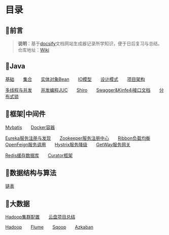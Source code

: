 # 目录

## 📢前言

> **说明**：基于[docsify](https://docsify.js.org/#/zh-cn/?id=docsify)文档网站生成器记录所学知识，便于日后复习与总结。<br>仓库地址：[Wiki](https://github.com/xuliyaheizi/docsify_wiki)

## 🎯Java

[基础](/1-Java/1、语法基础)  [集合](/1-Java/2、集合)  [实体对象Bean](/1-Java/3、实体对象(Bean))  [IO模型](/1-Java/4、IO-NIO-AIO)  [设计模式](/1-Java/5、设计模式)  [项目架构](/1-Java/6、项目框架)

[多线程与并发](/1-Java/7、多线程与并发)  [并发编程JUC](/1-Java/8、并发编程JUC)  [Shiro](/1-Java/9、Shiro)  [Swagger&Kinfe4j接口文档](/1-Java/10、Swagger%26Kinfe4j)  [分布式锁](/1-Java/12、分布式锁)

## 🥊框架|中间件

[Mybatis](/1-Java/11、Mybatis)  [Docker容器](/2-框架/7、Docker)

[Eureka服务注册与发现](/2-框架/1、Eureka.md)  [Zookeeper服务注册中心](/2-框架/2、Zookeeper.md)  [Ribbon负载均衡](/2-框架/3、Ribbon.md)  [OpenFeign服务调用](/2-框架/4、OpenFeign.md)  [Hystrix服务降级](/2-框架/5、Hystrix.md)  [GetWay服务网关](/2-框架/6、GetWay.md)

[Redis缓存数据库](/2-框架/8、Redis.md)  [Curator框架](/2-框架/9、Curator)

## 🍠数据结构与算法
[链表](/3-数据结构与算法/1、链表)

## 🍖大数据

[Hadoop集群配置](/5-配置/1、Hadoop集群配置)  [云盘项目总结](/5-配置/2、云盘项目总结)  

[Hadoop](/4-大数据/1、Hadoop)  [Flume](/4-大数据/2、Flume)  [Sqoop](/4-大数据/3、Sqoop)  [Azkaban](/4-大数据/4、Azkaban)
